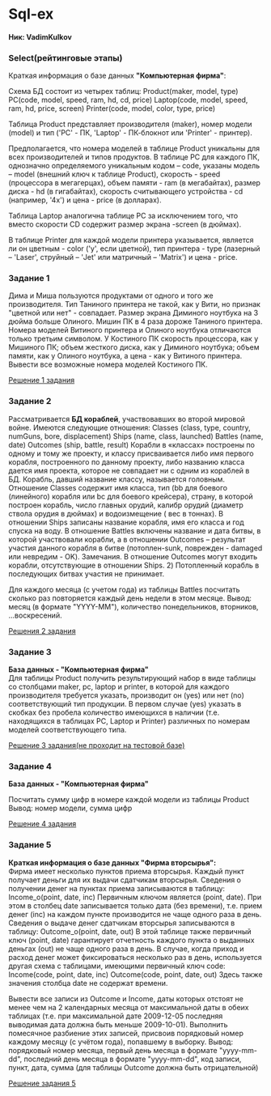 # Sql-ex

#### Ник:  VadimKulkov

### Select(рейтинговые этапы)

Краткая информация о базе данных <b>"Компьютерная фирма"</b>:

Схема БД состоит из четырех таблиц:
Product(maker, model, type)
PC(code, model, speed, ram, hd, cd, price)
Laptop(code, model, speed, ram, hd, price, screen)
Printer(code, model, color, type, price)

Таблица Product представляет производителя (maker), номер модели (model)
и тип ('PC' - ПК, 'Laptop' - ПК-блокнот или 'Printer' - принтер).

Предполагается, что номера моделей в таблице Product уникальны для всех производителей и типов продуктов. В таблице PC
для каждого ПК, однозначно определяемого уникальным кодом – code, указаны модель – model (внешний ключ к таблице
Product), скорость - speed (процессора в мегагерцах), объем памяти - ram (в мегабайтах), размер диска - hd (в
гигабайтах), скорость считывающего устройства - cd (например, '4x') и цена - price (в долларах).

Таблица Laptop аналогична таблице РС за исключением того, что вместо скорости CD содержит размер экрана -screen (в
дюймах).

В таблице Printer для каждой модели принтера указывается, является ли он цветным - color ('y', если цветной), тип
принтера - type (лазерный – 'Laser', струйный – 'Jet' или матричный – 'Matrix') и цена - price.

### Задание 1

Дима и Миша пользуются продуктами от одного и того же производителя. Тип Таниного принтера не такой, как у Вити, но
признак "цветной или нет" - совпадает. Размер экрана Диминого ноутбука на 3 дюйма больше Олиного. Мишин ПК в 4 раза
дороже Таниного принтера. Номера моделей Витиного принтера и Олиного ноутбука отличаются только третьим символом. У
Костиного ПК скорость процессора, как у Мишиного ПК; объем жесткого диска, как у Диминого ноутбука; объем памяти, как у
Олиного ноутбука, а цена - как у Витиного принтера. Вывести все возможные номера моделей Костиного ПК.

[Решение 1 задания](solutions/1.sql)

### Задание 2

Рассматривается <b>БД кораблей</b>, участвовавших во второй мировой войне. Имеются следующие отношения:
Classes (class, type, country, numGuns, bore, displacement)
Ships (name, class, launched)
Battles (name, date)
Outcomes (ship, battle, result)
Корабли в «классах» построены по одному и тому же проекту, и классу присваивается либо имя первого корабля, построенного
по данному проекту, либо названию класса дается имя проекта, которое не совпадает ни с одним из кораблей в БД. Корабль,
давший название классу, называется головным. Отношение Classes содержит имя класса, тип (bb для боевого (линейного)
корабля или bc для боевого крейсера), страну, в которой построен корабль, число главных орудий, калибр орудий (диаметр
ствола орудия в дюймах) и водоизмещение ( вес в тоннах). В отношении Ships записаны название корабля, имя его класса и
год спуска на воду. В отношение Battles включены название и дата битвы, в которой участвовали корабли, а в отношении
Outcomes – результат участия данного корабля в битве (потоплен-sunk, поврежден - damaged или невредим - OK). Замечания.
В отношение Outcomes могут входить корабли, отсутствующие в отношении Ships. 2) Потопленный корабль в последующих битвах
участия не принимает.

Для каждого месяца (с учетом года) из таблицы Battles посчитать сколько раз повторяется каждый день недели в этом
месяце. Вывод: месяц (в формате "YYYY-ММ"), количество понедельников, вторников, ...воскресений.

[Решения 2 задания](solutions/2.sql)

### Задание 3

<b> База данных - "Компьютерная фирма" </b> <br>
Для таблицы Product получить результирующий набор в виде таблицы со столбцами maker, pc, laptop и printer, 
в которой для каждого производителя требуется указать, производит он (yes) или нет (no) соответствующий тип продукции.
В первом случае (yes) указать в скобках без пробела количество имеющихся в наличии 
(т.е. находящихся в таблицах PC, Laptop и Printer) различных по номерам моделей соответствующего типа.

[Решение 3 задания(не проходит на тестовой базе)](solutions/3.sql)

### Задание 4

<b> База данных - "Компьютерная фирма" </b> <br>

Посчитать сумму цифр в номере каждой модели из таблицы Product
Вывод: номер модели, сумма цифр

[Решение 4 задания](solutions/4.sql)

### Задание 5
<b>Краткая информация о базе данных "Фирма вторсырья":</b> <br>
Фирма имеет несколько пунктов приема вторсырья. Каждый пункт получает деньги для их выдачи сдатчикам вторсырья. Сведения о получении денег на пунктах приема записываются в таблицу:
Income_o(point, date, inc)
Первичным ключом является (point, date). При этом в столбец date записывается только дата (без времени), т.е. прием денег (inc) на каждом пункте производится не чаще одного раза в день. Сведения о выдаче денег сдатчикам вторсырья записываются в таблицу:
Outcome_o(point, date, out)
В этой таблице также первичный ключ (point, date) гарантирует отчетность каждого пункта о выданных деньгах (out) не чаще одного раза в день.
В случае, когда приход и расход денег может фиксироваться несколько раз в день, используется другая схема с таблицами, имеющими первичный ключ code:
Income(code, point, date, inc)
Outcome(code, point, date, out)
Здесь также значения столбца date не содержат времени.

Вывести все записи из Outcome и Income, даты которых отстоят не менее чем на 2 календарных месяца от максимальной даты в обеих таблицах (т.е. при максимальной дате 2009-12-05 последняя выводимая дата должна быть меньше 2009-10-01).
Выполнить помесячное разбиение этих записей, присвоив порядковый номер каждому месяцу (с учётом года), попавшему в выборку.
Вывод: порядковый номер месяца, первый день месяца в формате "yyyy-mm-dd", последний день месяца в формате "yyyy-mm-dd", код записи, пункт, дата, сумма (для таблицы Outcome должна быть отрицательной)

[Решение задания 5](solutions/5.sql)

